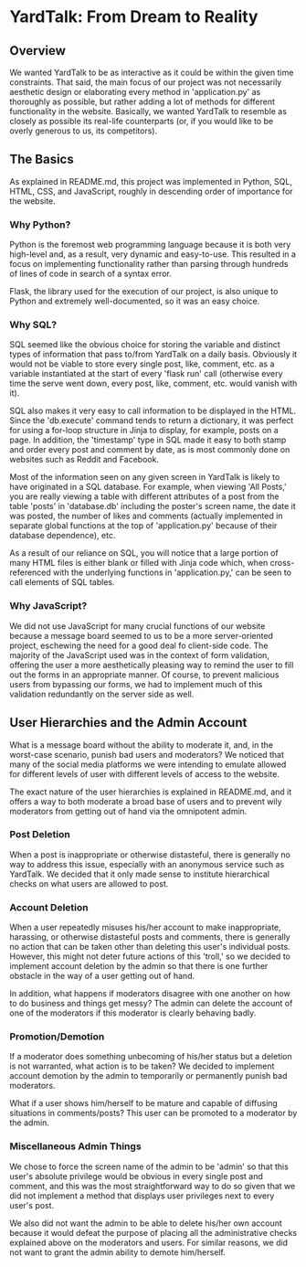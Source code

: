# YardTalk: From Dream to Reality
## Overview
We wanted YardTalk to be as interactive as it could be within the given time constraints. That said, the main focus of our project was not necessarily aesthetic design or elaborating every method in 'application.py' as thoroughly as possible, but rather adding a lot of methods for different functionality in the website. Basically, we wanted YardTalk to resemble as closely as possible its real-life counterparts (or, if you would like to be overly generous to us, its competitors).

## The Basics
As explained in README.md, this project was implemented in Python, SQL, HTML, CSS, and JavaScript, roughly in descending order of importance for the website.

### Why Python?
Python is the foremost web programming language because it is both very high-level and, as a result, very dynamic and easy-to-use. This resulted in a focus on implementing functionality rather than parsing through hundreds of lines of code in search of a syntax error.

Flask, the library used for the execution of our project, is also unique to Python and extremely well-documented, so it was an easy choice.

### Why SQL?
SQL seemed like the obvious choice for storing the variable and distinct types of information that pass to/from YardTalk on a daily basis. Obviously it would not be viable to store every single post, like, comment, etc. as a variable instantiated at the start of every 'flask run' call (otherwise every time the serve went down, every post, like, comment, etc. would vanish with it).

SQL also makes it very easy to call information to be displayed in the HTML. Since the 'db.execute' command tends to return a dictionary, it was perfect for using a for-loop structure in Jinja to display, for example, posts on a page. In addition, the 'timestamp' type in SQL made it easy to both stamp and order every post and comment by date, as is most commonly done on websites such as Reddit and Facebook.

Most of the information seen on any given screen in YardTalk is likely to have originated in a SQL database. For example, when viewing 'All Posts,' you are really viewing a table with different attributes of a post from the table 'posts' in 'database.db' including the poster's screen name, the date it was posted, the number of likes and comments (actually implemented in separate global functions at the top of 'application.py' because of their database dependence), etc.

As a result of our reliance on SQL, you will notice that a large portion of many HTML files is either blank or filled with Jinja code which, when cross-referenced with the underlying functions in 'application.py,' can be seen to call elements of SQL tables.

### Why JavaScript?
We did not use JavaScript for many crucial functions of our website because a message board seemed to us to be a more server-oriented project, eschewing the need for a good deal fo client-side code. The majority of the JavaScript used was in the context of form validation, offering the user a more aesthetically pleasing way to remind the user to fill out the forms in an appropriate manner. Of course, to prevent malicious users from bypassing our forms, we had to implement much of this validation redundantly on the server side as well.

## User Hierarchies and the Admin Account
What is a message board without the ability to moderate it, and, in the worst-case scenario, punish bad users and moderators? We noticed that many of the social media platforms we were intending to emulate allowed for different levels of user with different levels of access to the website.

The exact nature of the user hierarchies is explained in README.md, and it offers a way to both moderate a broad base of users and to prevent wily moderators from getting out of hand via the omnipotent admin.

### Post Deletion
When a post is inappropriate or otherwise distasteful, there is generally no way to address this issue, especially with an anonymous service such as YardTalk. We decided that it only made sense to institute hierarchical checks on what users are allowed to post.

### Account Deletion
When a user repeatedly misuses his/her account to make inappropriate, harassing, or otherwise distasteful posts and comments, there is generally no action that can be taken other than deleting this user's individual posts. However, this might not deter future actions of this 'troll,' so we decided to implement account deletion by the admin so that there is one further obstacle in the way of a user getting out of hand.

In addition, what happens if moderators disagree with one another on how to do business and things get messy? The admin can delete the account of one of the moderators if this moderator is clearly behaving badly.

### Promotion/Demotion
If a moderator does something unbecoming of his/her status but a deletion is not warranted, what action is to be taken? We decided to implement account demotion by the admin to temporarily or permanently punish bad moderators.

What if a user shows him/herself to be mature and capable of diffusing situations in comments/posts? This user can be promoted to a moderator by the admin.

### Miscellaneous Admin Things
We chose to force the screen name of the admin to be 'admin' so that this user's absolute privilege would be obvious in every single post and comment, and this was the most straightforward way to do so given that we did not implement a method that displays user privileges next to every user's post.

We also did not want the admin to be able to delete his/her own account because it would defeat the purpose of placing all the administrative checks explained above on the moderators and users. For similar reasons, we did not want to grant the admin ability to demote him/herself.
